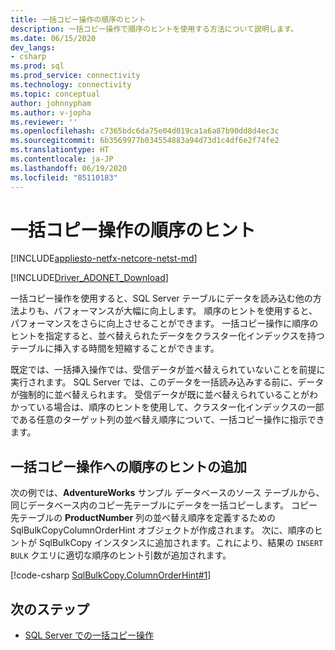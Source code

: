 ```yaml
---
title: 一括コピー操作の順序のヒント
description: 一括コピー操作で順序のヒントを使用する方法について説明します。
ms.date: 06/15/2020
dev_langs:
- csharp
ms.prod: sql
ms.prod_service: connectivity
ms.technology: connectivity
ms.topic: conceptual
author: johnnypham
ms.author: v-jopha
ms.reviewer: ''
ms.openlocfilehash: c7365bdc6da75e04d019ca1a6a87b90dd8d4ec3c
ms.sourcegitcommit: 6b3569977b034554883a94d73d1c4df6e2f74fe2
ms.translationtype: HT
ms.contentlocale: ja-JP
ms.lasthandoff: 06/19/2020
ms.locfileid: "85110183"
---
```

# <a name="order-hints-for-bulk-copy-operations"></a>一括コピー操作の順序のヒント

[!INCLUDE[appliesto-netfx-netcore-netst-md](../../../includes/appliesto-netfx-netcore-netst-md.md)]

[!INCLUDE[Driver_ADONET_Download](../../../includes/driver_adonet_download.md)]

一括コピー操作を使用すると、SQL Server テーブルにデータを読み込む他の方法よりも、パフォーマンスが大幅に向上します。 順序のヒントを使用すると、パフォーマンスをさらに向上させることができます。 一括コピー操作に順序のヒントを指定すると、並べ替えられたデータをクラスター化インデックスを持つテーブルに挿入する時間を短縮することができます。

既定では、一括挿入操作では、受信データが並べ替えられていないことを前提に実行されます。 SQL Server では、このデータを一括読み込みする前に、データが強制的に並べ替えられます。 受信データが既に並べ替えられていることがわかっている場合は、順序のヒントを使用して、クラスター化インデックスの一部である任意のターゲット列の並べ替え順序について、一括コピー操作に指示できます。
  
## <a name="adding-order-hints-to-a-bulk-copy-operation"></a>一括コピー操作への順序のヒントの追加  
次の例では、**AdventureWorks** サンプル データベースのソース テーブルから、同じデータベース内のコピー先テーブルにデータを一括コピーします。 コピー先テーブルの **ProductNumber** 列の並べ替え順序を定義するための SqlBulkCopyColumnOrderHint オブジェクトが作成されます。 次に、順序のヒントが SqlBulkCopy インスタンスに追加されます。これにより、結果の `INSERT BULK` クエリに適切な順序のヒント引数が追加されます。

[!code-csharp [SqlBulkCopy.ColumnOrderHint#1](~/../sqlclient/doc/samples/SqlBulkCopy_ColumnOrderHint.cs#1)]

## <a name="next-steps"></a>次のステップ
- [SQL Server での一括コピー操作](bulk-copy-operations-sql-server.md)
